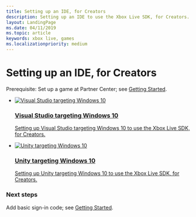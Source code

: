 ```yaml
---
title: Setting up an IDE, for Creators
description: Setting up an IDE to use the Xbox Live SDK, for Creators.
layout: LandingPage
ms.date: 04/11/2019
ms.topic: article
keywords: xbox live, games
ms.localizationpriority: medium
---
```


# Setting up an IDE, for Creators

Prerequisite: Set up a game at Partner Center; see [Getting Started](../../index.md).

<ul class="cardsF panelContent cols cols2">
    <li>
        <a href="vs-win10/index.md">
            <div class="cardSize">
                <div class="cardPadding">
                    <div class="card">
                        <div class="cardImageOuter">
                            <div class="cardImage">
                                <img src="https://docs.microsoft.com/media/logos/logo_visual-studio.svg" alt="Visual Studio targeting Windows 10"/>
                            </div>
                        </div>
                        <div class="cardText">
                            <h3>Visual Studio targeting Windows 10</h3>
                            <p>Setting up Visual Studio targeting Windows 10 to use the Xbox Live SDK, for Creators.</p>
                        </div>
                    </div>
                </div>
            </div>
        </a>
    </li>
    <!-- <li>
        <a href="vs-xbox/index.md">
            <div class="cardSize">
                <div class="cardPadding">
                    <div class="card">
                        <div class="cardImageOuter">
                            <div class="cardImage">
                                <img src="https://docs.microsoft.com/media/logos/logo_visual-studio.svg" alt="Visual Studio targeting Xbox"/>
                            </div>
                        </div>
                        <div class="cardText">
                            <h3>Visual Studio targeting Xbox</h3>
                            <p>Setting up Visual Studio targeting Xbox to use the Xbox Live SDK, for Creators.</p>
                        </div>
                    </div>
                </div>
            </div>
        </a>
    </li> -->
    <li>
        <a href="unity-win10/index.md">
            <div class="cardSize">
                <div class="cardPadding">
                    <div class="card">
                        <div class="cardImageOuter">
                            <div class="cardImage">
                                <img src="https://docs.microsoft.com/media/logos/logo_unity.svg" alt="Unity targeting Windows 10"/>
                            </div>
                        </div>
                        <div class="cardText">
                            <h3>Unity targeting Windows 10</h3>
                            <p>Setting up Unity targeting Windows 10 to use the Xbox Live SDK, for Creators.</p>
                        </div>
                    </div>
                </div>
            </div>
        </a>
    </li>
    <!-- <li>
        <a href="unity-xbox/index.md">
            <div class="cardSize">
                <div class="cardPadding">
                    <div class="card">
                        <div class="cardImageOuter">
                            <div class="cardImage">
                                <img src="https://docs.microsoft.com/media/logos/logo_unity.svg" alt="Unity targeting Xbox"/>
                            </div>
                        </div>
                        <div class="cardText">
                            <h3>Unity targeting Xbox</h3>
                            <p>Setting up Unity targeting Xbox to use the Xbox Live SDK, for Creators.</p>
                        </div>
                    </div>
                </div>
            </div>
        </a>
    </li> -->
</ul>


### Next steps

Add basic sign-in code; see [Getting Started](../../index.md).
